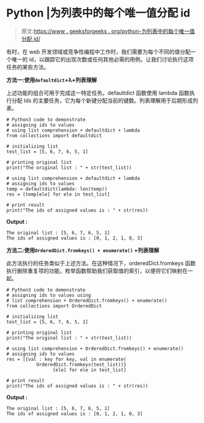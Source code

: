 # Python |为列表中的每个唯一值分配 id

> 原文:[https://www . geeksforgeeks . org/python-为列表中的每个唯一值分配 id/](https://www.geeksforgeeks.org/python-assign-ids-to-each-unique-value-in-a-list/)

有时，在 web 开发领域或竞争性编程中工作时，我们需要为每个不同的值分配一个唯一的 id，以跟踪它的出现次数或任何其他必需的用例。让我们讨论执行这项任务的某些方法。

**方法一:使用`defaultdict`+λ+列表理解**

上述功能的组合可用于完成这一特定任务。defaultdict 函数使用 lambda 函数执行分配 Ids 的主要任务，它为每个新键分配当前的键数。列表理解用于后期形成列表。

```
# Python3 code to demonstrate
# assigning ids to values
# using list comprehension + defaultdict + lambda
from collections import defaultdict

# initializing list
test_list = [5, 6, 7, 6, 5, 1]

# printing original list
print("The original list : " + str(test_list))

# using list comprehension + defaultdict + lambda
# assigning ids to values
temp = defaultdict(lambda: len(temp))
res = [temp[ele] for ele in test_list]

# print result
print("The ids of assigned values is : " + str(res))
```

**Output :**

```
The original list : [5, 6, 7, 6, 5, 1]
The ids of assigned values is : [0, 1, 2, 1, 0, 3]

```

**方法二:使用`OrderedDict.fromkeys() + enumerate()` +列表理解**

此方法执行的任务类似于上述方法。在这种情况下，orderedDict.fromkeys 函数执行删除重复项的功能，枚举函数帮助我们获取值的索引，以便将它们映射在一起。

```
# Python3 code to demonstrate
# assigning ids to values using 
# list comprehension + OrderedDict.fromkeys() + enumerate()
from collections import OrderedDict

# initializing list
test_list = [5, 6, 7, 6, 5, 1]

# printing original list
print("The original list : " + str(test_list))

# using list comprehension + OrderedDict.fromkeys() + enumerate()
# assigning ids to values
res = [{val : key for key, val in enumerate(
           OrderedDict.fromkeys(test_list))}
                 [ele] for ele in test_list]

# print result
print("The ids of assigned values is : " + str(res))
```

**Output :**

```
The original list : [5, 6, 7, 6, 5, 1]
The ids of assigned values is : [0, 1, 2, 1, 0, 3]

```